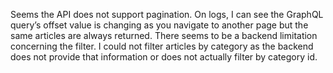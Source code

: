 Seems the API does not support pagination. On logs, I can see the GraphQL query’s offset value is changing as you navigate to another page but the same articles are always returned.
There seems to be a backend limitation concerning the filter. I could not filter articles by category as the backend does not provide that information or does not actually filter by category id.
